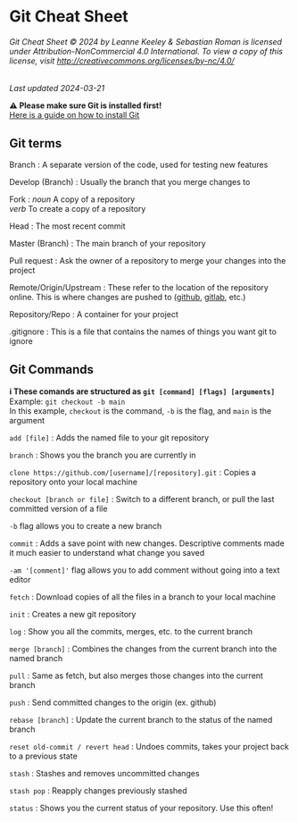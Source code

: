 Git Cheat Sheet
===============

###### Git Cheat Sheet © 2024 by Leanne Keeley & Sebastian Roman is licensed under Attribution-NonCommercial 4.0 International. To view a copy of this license, visit http://creativecommons.org/licenses/by-nc/4.0/

*Last updated 2024-03-21*

**⚠️ Please make sure Git is installed first!**  
[Here is a guide on how to install Git](https://git-scm.com/book/en/v2/Getting-Started-Installing-Git)

Git terms
---------

Branch
: A separate version of the code, used for testing new features

Develop (Branch)
: Usually the branch that you merge changes to

Fork
: *noun* A copy of a repository  
*verb* To create a copy of a repository

Head
: The most recent commit

Master (Branch)
: The main branch of your repository

Pull request
: Ask the owner of a repository to merge your changes into the project

Remote/Origin/Upstream
: These refer to the location of the repository online. This is where changes are pushed to ([github](https://github.com/), [gitlab](https://gitlab.com/), etc.)

Repository/Repo
: A container for your project

.gitignore
: This is a file that contains the names of things you want git to ignore

Git Commands
------------

**ℹ️ These comands are structured as `git [command] [flags] [arguments]`**  
Example: `git checkout -b main`   
In this example, `checkout` is the command, `-b` is the flag, and `main` is the argument

`add [file]`
: Adds the named file to your git repository

`branch`
: Shows you the branch you are currently in

`clone https://github.com/[username]/[repository].git`
: Copies a repository onto your local machine

`checkout [branch or file]`
: Switch to a different branch, or pull the last committed version of a file

`-b` flag allows you to create a new branch

`commit`
: Adds a save point with new changes. Descriptive comments made it much easier to understand what change you saved

`-am '[comment]'` flag allows you to add comment without going into a text editor

`fetch`
: Download copies of all the files in a branch to your local machine

`init`
: Creates a new git repository

`log`
: Show you all the commits, merges, etc. to the current branch

`merge [branch]`
: Combines the changes from the current branch into the named branch

`pull`
: Same as fetch, but also merges those changes into the current branch

`push`
: Send committed changes to the origin (ex. github)

`rebase [branch]`
: Update the current branch to the status of the named branch

`reset old-commit / revert head`
: Undoes commits, takes your project back to a previous state

`stash`
: Stashes and removes uncommitted changes

`stash pop`
: Reapply changes previously stashed

`status`
: Shows you the current status of your repository. Use this often!
